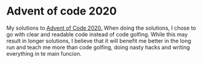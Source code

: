 # Advent of code 2020
My solutions to [Advent of Code 2020.](https://www.adventofcode.com)
 When doing the solutions, I chose to go with clear and readable code instead of code golfing.
While this may result in longer solutions, I believe that it will benefit me better in the long run and
teach me more than code golfing, doing nasty hacks and writing everything in te main funcion.
